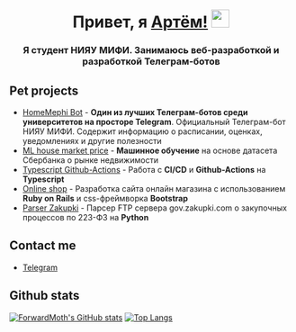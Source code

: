 <h1 align="center">Привет, я <a href="https://daniilshat.ru/" target="_blank">Артём!</a> 
<img src="https://github.com/blackcater/blackcater/raw/main/images/Hi.gif" height="32"/></h1>
<h3 align="center">Я студент НИЯУ МИФИ. Занимаюсь веб-разработкой и разработкой Телеграм-ботов</h3>

## Pet projects

- [HomeMephi Bot](https://t.me/home_mephi_bot) - **Один из лучших Телеграм-ботов среди университетов на просторе Telegram**. Официальный Телеграм-бот НИЯУ МИФИ. Содержит информацию о расписании, оценках, уведомлениях и другие полезности
- [ML house market price](https://github.com/ForwardMoth/ML_estate_pricing) - **Машинное обучение** на основе датасета Сбербанка о рынке недвижимости 
- [Typescript Github-Actions](https://github.com/ForwardMoth/Github-Actions) - Работа с **CI/CD** и **Github-Actions** на **Typescript** 
- [Online shop](https://github.com/ForwardMoth/online-shop) - Разработка сайта онлайн магазина с использованием **Ruby on Rails** и css-фреймворка **Bootstrap**  
- [Parser Zakupki](https://github.com/ForwardMoth/zakupki.gov) - Парсер FTP сервера gov.zakupki.com о закупочных процессов по 223-ФЗ на **Python**

## Contact me

- [Telegram](https://t.me/PositiveDevLead)

## Github stats

[![ForwardMoth's GitHub stats](https://github-readme-stats.vercel.app/api?username=ForwardMoth)](https://github.com/ForwardMoth/ForwardMoth) [![Top Langs](https://github-readme-stats.vercel.app/api/top-langs/?username=ForwardMoth&layout=compact)](https://github.com/ForwardMoth/ForwardMoth) 
<!-- [![ForwardMoth's LeetCode stats](https://leetcode-stats-six.vercel.app/api?username=ForwardMothMaster)](https://github.com/ForwardMoth/ForwardMoth)  -->

